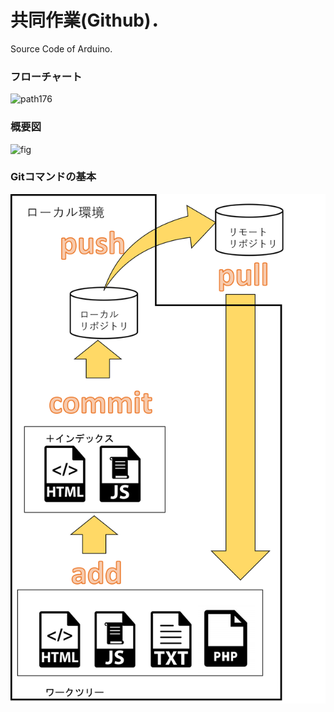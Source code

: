 # 共同作業(Github)．
Source Code of Arduino.
### フローチャート
![path176](https://user-images.githubusercontent.com/56528849/137180082-f6ab4789-994a-41db-a7a6-da8af1a026ba.png)


### 概要図
![fig](https://user-images.githubusercontent.com/56528849/137179704-b2ff2a44-7101-4f0a-b422-04161868a1a0.png)

### Gitコマンドの基本
![git_command](fig/git_command.png)
